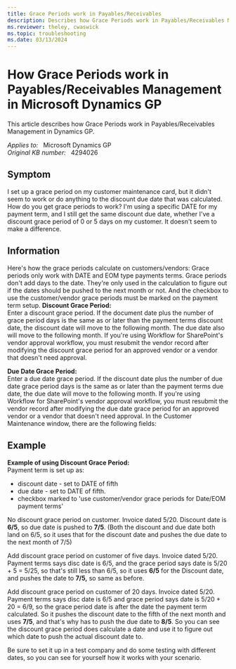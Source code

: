 ```yaml
---
title: Grace Periods work in Payables/Receivables
description: Describes how Grace Periods work in Payables/Receivables Management in Dynamics GP.
ms.reviewer: theley, cwaswick
ms.topic: troubleshooting
ms.date: 03/13/2024
---
```

# How Grace Periods work in Payables/Receivables Management in Microsoft Dynamics GP

This article describes how Grace Periods work in Payables/Receivables Management in Dynamics GP.

_Applies to:_ &nbsp; Microsoft Dynamics GP  
_Original KB number:_ &nbsp; 4294026

## Symptom

I set up a grace period on my customer maintenance card, but it didn't seem to work or do anything to the discount due date that was calculated. How do you get grace periods to work?
I'm using a specific DATE for my payment term, and I still get the same discount due date, whether I've a discount grace period of 0 or 5 days on my customer. It doesn't seem to make a difference.

## Information

Here's how the grace periods calculate on customers/vendors:
Grace periods only work with DATE and EOM type payments terms.  Grace periods don't add days to the date. They're only used in the calculation to figure out if the dates should be pushed to the next month or not. And the checkbox to use the customer/vendor grace periods must be marked on the payment term setup.
**Discount Grace Period:**  
Enter a discount grace period. If the document date plus the number of grace period days is the same as or later than the payment terms discount date, the discount date will move to the following month. The due date also will move to the following month.
If you're using Workflow for SharePoint's vendor approval workflow, you must resubmit the vendor record after modifying the discount grace period for an approved vendor or a vendor that doesn't need approval.

**Due Date Grace Period:**  
Enter a due date grace period. If the discount date plus the number of due date grace period days is the same as or later than the payment terms due date, the due date will move to the following month.
If you're using Workflow for SharePoint's vendor approval workflow, you must resubmit the vendor record after modifying the due date grace period for an approved vendor or a vendor that doesn't need approval.
In the Customer Maintenance window, there are the following fields:

## Example

**Example of using Discount Grace Period:**  
Payment term is set up as:

- discount date - set to DATE of fifth
- due date - set to DATE of fifth.
- checkbox marked to 'use customer/vendor grace periods for Date/EOM payment terms'

No discount grace period on customer.
Invoice dated 5/20. Discount date is **6/5**, so due date is pushed to **7/5**. (Both the discount and due date both land on 6/5, so it uses that for the discount date and pushes the due date to the next month of 7/5)

Add discount grace period on customer of five days.
Invoice dated 5/20. Payment terms says disc date is 6/5, and the grace period says date is 5/20 + 5 = 5/25, so that's still less than 6/5, so it uses **6/5** for the Discount date, and pushes the date to **7/5,** so same as before.

Add discount grace period on customer of 20 days.
Invoice dated 5/20. Payment terms says disc date is 6/5 and grace period says date is 5/20 + 20 = 6/9, so the grace period date is after the date the payment term calculated. So it pushes the discount date to the fifth of the next month and uses **7/5**, and that's why has to push the due date to **8/5**. So you can see the discount grace period does calculate a date and use it to figure out which date to push the actual discount date to.

Be sure to set it up in a test company and do some testing with different dates, so you can see for yourself how it works with your scenario.
